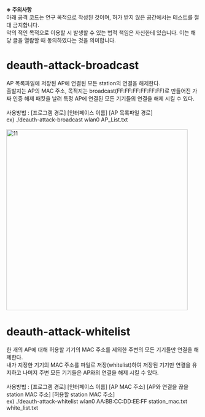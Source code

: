 <b>※ 주의사항</b> <br>
아래 공격 코드는 연구 목적으로 작성된 것이며, 허가 받지 않은 공간에서는 테스트를 절대 금지합니다. <br>
악의 적인 목적으로 이용할 시 발생할 수 있는 법적 책임은 자신한테 있습니다. 이는 해당 글을 열람할 때 동의하였다는 것을 의미합니다.  
  
# deauth-attack-broadcast
AP 목록파일에 저장된 AP에 연결된 모든 station의 연결을 해제한다. <br>
출발지는 AP의 MAC 주소, 목적지는 broadcast(FF:FF:FF:FF:FF:FF)로 만들어진 가짜 인증 해제 패킷을 날려 특정 AP에 연결된 모든 기기들의 연결을 해제 시킬 수 있다. <br><br>
사용방법 : [프로그램 경로] [인터페이스 이름] [AP 목록파일 경로] <br>
ex) ./deauth-attack-broadcast wlan0 AP_List.txt <br><br>
<img width="472" alt="11" src="https://user-images.githubusercontent.com/85146195/143769949-63fd0bef-8d03-406b-b8b6-f9976ea08745.png">


# deauth-attack-whitelist
한 개의 AP에 대해 허용할 기기의 MAC 주소를 제외한 주변의 모든 기기들만 연결을 해제한다. <br>
내가 지정한 기기의 MAC 주소를 파일로 저장(whitelist)하여 저장된 기기만 연결을 유지하고 나머지 주변 모든 기기들은 AP와의 연결을 해제 시킬 수 있다. <br><br>
사용방법 : [프로그램 경로] [인터페이스 이름] [AP MAC 주소] [AP와 연결을 끊을 station MAC 주소] [허용할 station MAC 주소] <br>
ex) ./deauth-attack-whitelist wlan0 AA:BB:CC:DD:EE:FF station_mac.txt white_list.txt <br><br>

